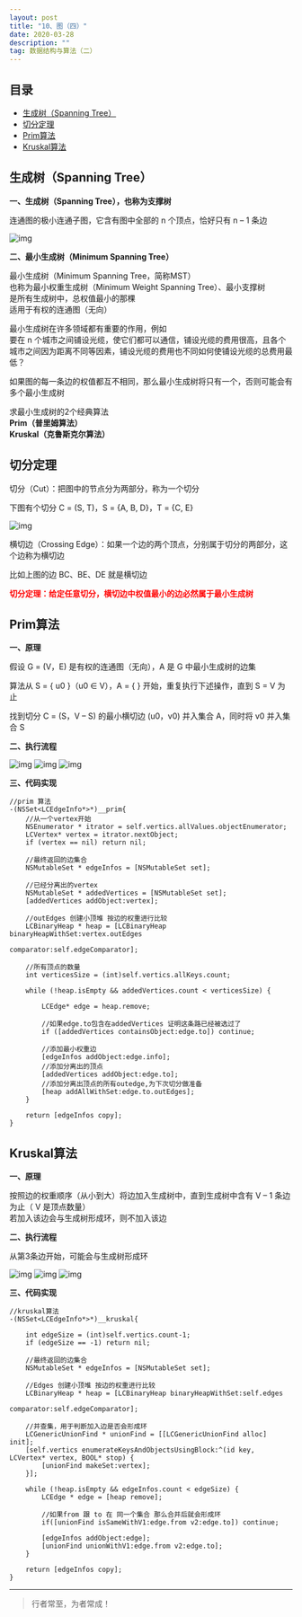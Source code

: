 ```yaml
---
layout: post
title: "10、图（四）"
date: 2020-03-28
description: ""
tag: 数据结构与算法（二）
---
```







## 目录

* [生成树（Spanning Tree）](#content1)
* [切分定理](#content2)
* [Prim算法](#content3)
* [Kruskal算法](#content4)


 



<!-- ************************************************ -->
## <a id="content1"></a>生成树（Spanning Tree）

**一、生成树（Spanning Tree），也称为支撑树**

连通图的极小连通子图，它含有图中全部的 n 个顶点，恰好只有 n – 1 条边

<img src="/images/DataStructurs2/graph32.png" alt="img">


**二、最小生成树（Minimum Spanning Tree）**

最小生成树（Minimum Spanning Tree，简称MST）    
也称为最小权重生成树（Minimum Weight Spanning Tree）、最小支撑树    
是所有生成树中，总权值最小的那棵    
适用于有权的连通图（无向）    

最小生成树在许多领域都有重要的作用，例如         
要在 n 个城市之间铺设光缆，使它们都可以通信，铺设光缆的费用很高，且各个城市之间因为距离不同等因素，铺设光缆的费用也不同如何使铺设光缆的总费用最低？

如果图的每一条边的权值都互不相同，那么最小生成树将只有一个，否则可能会有多个最小生成树

求最小生成树的2个经典算法    
<span style="font-weight:bold">Prim（普里姆算法）</span>    
<span style="font-weight:bold">Kruskal（克鲁斯克尔算法）</span>


<!-- ************************************************ -->
## <a id="content2"></a>切分定理

切分（Cut）：把图中的节点分为两部分，称为一个切分

下图有个切分 C = (S, T)，S = {A, B, D}，T = {C, E}

<img src="/images/DataStructurs2/graph33.png" alt="img">


横切边（Crossing Edge）：如果一个边的两个顶点，分别属于切分的两部分，这个边称为横切边

比如上图的边 BC、BE、DE 就是横切边

<span style="font-weight:bold;color:red">切分定理：给定任意切分，横切边中权值最小的边必然属于最小生成树</span>


<!-- ************************************************ -->
## <a id="content3"></a>Prim算法

**一、原理**

假设 G = (V，E) 是有权的连通图（无向），A 是 G 中最小生成树的边集

算法从 S = { u0 }（u0 ∈ V），A = { } 开始，重复执行下述操作，直到 S = V 为止

找到切分 C = (S，V – S) 的最小横切边 (u0，v0) 并入集合 A，同时将 v0 并入集合 S

**二、执行流程**

<img src="/images/DataStructurs2/graph34.png" alt="img">

<img src="/images/DataStructurs2/graph35.png" alt="img">

<img src="/images/DataStructurs2/graph36.png" alt="img">


**三、代码实现**

```
//prim 算法
-(NSSet<LCEdgeInfo*>*)__prim{
    //从一个vertex开始
    NSEnumerator * itrator = self.vertics.allValues.objectEnumerator;
    LCVertex* vertex = itrator.nextObject;
    if (vertex == nil) return nil;
    
    //最终返回的边集合
    NSMutableSet * edgeInfos = [NSMutableSet set];
    
    //已经分离出的vertex
    NSMutableSet * addedVertices = [NSMutableSet set];
    [addedVertices addObject:vertex];
    
    //outEdges 创建小顶堆 按边的权重进行比较
    LCBinaryHeap * heap = [LCBinaryHeap binaryHeapWithSet:vertex.outEdges
                                               comparator:self.edgeComparator];
    
    //所有顶点的数量
    int verticesSize = (int)self.vertics.allKeys.count;
    
    while (!heap.isEmpty && addedVertices.count < verticesSize) {
        
        LCEdge* edge = heap.remove;
        
        //如果edge.to包含在addedVertices 证明这条路已经被选过了
        if ([addedVertices containsObject:edge.to]) continue;
        
        //添加最小权重边
        [edgeInfos addObject:edge.info];
        //添加分离出的顶点
        [addedVertices addObject:edge.to];
        //添加分离出顶点的所有outedge,为下次切分做准备
        [heap addAllWithSet:edge.to.outEdges];
    }
    
    return [edgeInfos copy];
}
```


<!-- ************************************************ -->
## <a id="content4"></a>Kruskal算法

**一、原理**

按照边的权重顺序（从小到大）将边加入生成树中，直到生成树中含有 V – 1 条边为止（ V 是顶点数量）    
若加入该边会与生成树形成环，则不加入该边    

**二、执行流程**

从第3条边开始，可能会与生成树形成环    

<img src="/images/DataStructurs2/graph37.png" alt="img">

<img src="/images/DataStructurs2/graph38.png" alt="img">

<img src="/images/DataStructurs2/graph39.png" alt="img">

**三、代码实现**

```
//kruskal算法
-(NSSet<LCEdgeInfo*>*)__kruskal{
    
    int edgeSize = (int)self.vertics.count-1;
    if (edgeSize == -1) return nil;

    //最终返回的边集合
    NSMutableSet * edgeInfos = [NSMutableSet set];
    
    //Edges 创建小顶堆 按边的权重进行比较
    LCBinaryHeap * heap = [LCBinaryHeap binaryHeapWithSet:self.edges
                                               comparator:self.edgeComparator];

    //并查集，用于判断加入边是否会形成环
    LCGenericUnionFind * unionFind = [[LCGenericUnionFind alloc] init];
    [self.vertics enumerateKeysAndObjectsUsingBlock:^(id key, LCVertex* vertex, BOOL* stop) {
        [unionFind makeSet:vertex];
    }];
    
    while (!heap.isEmpty && edgeInfos.count < edgeSize) {
        LCEdge * edge = [heap remove];
        
        //如果from 跟 to 在 同一个集合 那么合并后就会形成环
        if([unionFind isSameWithV1:edge.from v2:edge.to]) continue;
        
        [edgeInfos addObject:edge];
        [unionFind unionWithV1:edge.from v2:edge.to];
    }
      
    return [edgeInfos copy];
}
```



----------
>  行者常至，为者常成！


